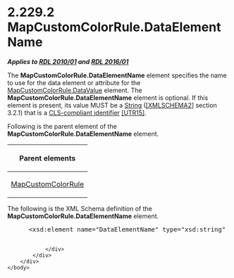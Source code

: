 <html dir="LTR" xmlns:mshelp="http://msdn.microsoft.com/mshelp" xmlns:ddue="http://ddue.schemas.microsoft.com/authoring/2003/5" xmlns:xlink="http://www.w3.org/1999/xlink" xmlns:tool="http://www.microsoft.com/tooltip">
    <head>
        <meta http-equiv="Content-Type" content="text/html; CHARSET=utf-8"></meta>
        <meta name="save" content="history"></meta>
        <title>2.229.2 MapCustomColorRule.DataElementName</title>
        <xml>
            <mshelp:toctitle title="2.229.2 MapCustomColorRule.DataElementName"></mshelp:toctitle>
            <mshelp:rltitle title="[MS-RDL]: MapCustomColorRule.DataElementName"></mshelp:rltitle>
            <mshelp:keyword index="A" term="6c4fc3eb-f31c-41e5-a0ff-bf35f672ce67"></mshelp:keyword>
            <mshelp:attr name="DCSext.ContentType" value="open specification"></mshelp:attr>
            <mshelp:attr name="AssetID" value="6c4fc3eb-f31c-41e5-a0ff-bf35f672ce67"></mshelp:attr>
            <mshelp:attr name="TopicType" value="kbRef"></mshelp:attr>
            <mshelp:attr name="DCSext.Title" value="[MS-RDL]: MapCustomColorRule.DataElementName" />
        </xml>
    </head>
    <body>
        <div id="header">
            <h1 class="heading">2.229.2 MapCustomColorRule.DataElementName</h1>
        </div>
        <div id="mainSection">
            <div id="mainBody">
                <div id="allHistory" class="saveHistory"></div>
                <div id="sectionSection0" class="section" name="collapseableSection">
                    

<p><b><i>Applies to </i></b><a href="3428e690-a348-4ec7-8a6a-8efb42d2cdee.md"><b><i>RDL 2010/01</i></b></a><b><i>
and </i></b><a href="52ce3983-2bfc-4e72-9359-42aaf5fe4509.md"><b><i>RDL 2016/01</i></b></a></p>

<p>The <b>MapCustomColorRule.DataElementName</b> element
specifies the name to use for the data element or attribute for the <a href="62be1b0d-da54-4b37-866a-aebdd1305bf8.md">MapCustomColorRule.DataValue</a>
element. The <b>MapCustomColorRule.DataElementName</b> element is optional. If
this element is present, its value MUST be a <a href="1ed81ef3-a683-45e3-aaad-bd2bbe71bc3d.md">String</a> (<a href="https://go.microsoft.com/fwlink/?LinkId=90610">[XMLSCHEMA2]</a> section
3.2.1) that is a <a href="b2482b3f-74ab-4ca8-a9e5-c07955011743.md#gt_cb2ad790-a668-429f-84fa-f3dd67517e9b">CLS-compliant
identifier</a> <a href="https://go.microsoft.com/fwlink/?LinkId=147989">[UTR15]</a>.</p>

<p>Following is the parent element of the <b>MapCustomColorRule.DataElementName</b>
element.</p>

<table>
 <thead>
  <tr>
   <th>
   <p>Parent elements</p>
   </th>
  </tr>
 </thead>
 <tr>
  <td>
  <p><a href="356d5476-257c-4f3e-873d-923834c5d853.md">MapCustomColorRule</a></p>
  </td>
 </tr>
</table>

<p>The following is the XML Schema definition of the <b>MapCustomColorRule.DataElementName</b>
element.</p>

<dl>
<dd>
<div><pre> &lt;xsd:element name=&quot;DataElementName&quot; type=&quot;xsd:string&quot; minOccurs=&quot;0&quot; /&gt;
  
</pre></div>
</dd></dl>


                </div>
            </div>
        </div>
    </body>
</html>